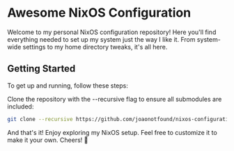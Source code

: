# Awesome NixOS Configuration

Welcome to my personal NixOS configuration repository! Here you'll find everything needed to set up my system just the way I like it. From system-wide settings to my home directory tweaks, it's all here.

## Getting Started

To get up and running, follow these steps:

Clone the repository with the --recursive flag to ensure all submodules are included:

```bash Copy code
git clone --recursive https://github.com/joaonotfound/nixos-configuration.git
```

And that's it! Enjoy exploring my NixOS setup. Feel free to customize it to make it your own. Cheers! 🚀
